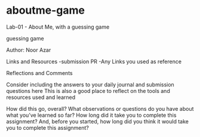 # aboutme-game

Lab-01 - About Me, with a guessing game

guessing game



Author: Noor Azar

Links and Resources
-submission PR
-Any Links you used as reference

Reflections and Comments

Consider including the answers to your daily journal and submission questions here
This is also a good place to reflect on the tools and resources used and learned



How did this go, overall?
What observations or questions do you have about what you’ve learned so far?
How long did it take you to complete this assignment? And, before you started, how long did you think it would take you to complete this assignment?